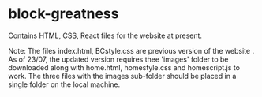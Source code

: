 # block-greatness
Contains HTML, CSS, React files for the website at present.

Note: The files index.html, BCstyle.css are previous version of the website . As of 23/07, the updated version requires thee 'images' folder to be downloaded along with home.html, homestyle.css and homescript.js to work. The three files with the images sub-folder should be placed in a single folder on the local machine.
